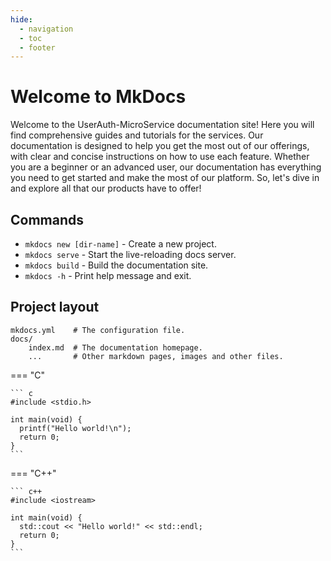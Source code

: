```yaml
---
hide:
  - navigation
  - toc
  - footer
---
```


# Welcome to MkDocs

Welcome to the UserAuth-MicroService documentation site! Here you will find comprehensive guides and tutorials for the services. Our documentation is designed to help you get the most out of our offerings, with clear and concise instructions on how to use each feature. Whether you are a beginner or an advanced user, our documentation has everything you need to get started and make the most of our platform. So, let's dive in and explore all that our products have to offer!

## Commands

* `mkdocs new [dir-name]` - Create a new project.
* `mkdocs serve` - Start the live-reloading docs server.
* `mkdocs build` - Build the documentation site.
* `mkdocs -h` - Print help message and exit.

## Project layout

    mkdocs.yml    # The configuration file.
    docs/
        index.md  # The documentation homepage.
        ...       # Other markdown pages, images and other files.

=== "C"

    ``` c
    #include <stdio.h>

    int main(void) {
      printf("Hello world!\n");
      return 0;
    }
    ```

=== "C++"

    ``` c++
    #include <iostream>

    int main(void) {
      std::cout << "Hello world!" << std::endl;
      return 0;
    }
    ```
